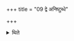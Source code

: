 +++
title = "09 द्वे अनिष्टुब्धे"

+++

<details><summary>थिते</summary>

द्वे अनिष्टुब्धे ९
</details>
